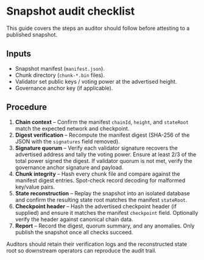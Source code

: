 # Snapshot audit checklist

This guide covers the steps an auditor should follow before attesting to a published snapshot.

## Inputs

* Snapshot manifest (`manifest.json`).
* Chunk directory (`chunk-*.bin` files).
* Validator set public keys / voting power at the advertised height.
* Governance anchor key (if applicable).

## Procedure

1. **Chain context** – Confirm the manifest `chainId`, `height`, and `stateRoot` match the expected network and checkpoint.
2. **Digest verification** – Recompute the manifest digest (SHA-256 of the JSON with the `signatures` field removed).
3. **Signature quorum** – Verify each validator signature recovers the advertised address and tally the voting power. Ensure at
   least 2/3 of the total power signed the digest. If validator quorum is not met, verify the governance anchor signature and
   payload.
4. **Chunk integrity** – Hash every chunk file and compare against the manifest digest entries. Spot-check record decoding for
   malformed key/value pairs.
5. **State reconstruction** – Replay the snapshot into an isolated database and confirm the resulting state root matches the
   manifest `stateRoot`.
6. **Checkpoint header** – Hash the advertised checkpoint header (if supplied) and ensure it matches the manifest `checkpoint`
   field. Optionally verify the header against canonical chain data.
7. **Report** – Record the digest, quorum summary, and any anomalies. Only publish the snapshot once all checks succeed.

Auditors should retain their verification logs and the reconstructed state root so downstream operators can reproduce the audit
trail.
